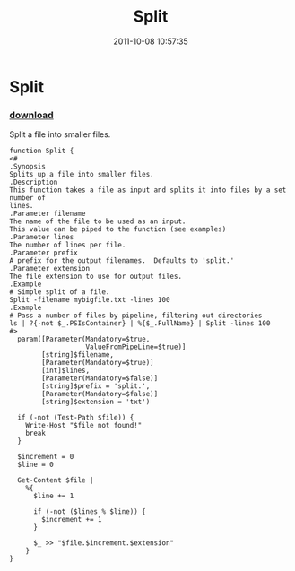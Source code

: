 ﻿---
pid:            2993
poster:         tojo2000
title:          Split
date:           2011-10-08 10:57:35
format:         posh
parent:         0
parent:         0

---

# Split

### [download](2993.ps1)

Split a file into smaller files.

```posh
function Split {
<#
.Synopsis
Splits up a file into smaller files.
.Description
This function takes a file as input and splits it into files by a set number of
lines.
.Parameter filename
The name of the file to be used as an input.
This value can be piped to the function (see examples)
.Parameter lines
The number of lines per file.
.Parameter prefix
A prefix for the output filenames.  Defaults to 'split.'
.Parameter extension
The file extension to use for output files.
.Example
# Simple split of a file.
Split -filename mybigfile.txt -lines 100
.Example
# Pass a number of files by pipeline, filtering out directories
ls | ?{-not $_.PSIsContainer} | %{$_.FullName} | Split -lines 100
#>
  param([Parameter(Mandatory=$true,
                   ValueFromPipeLine=$true)]
        [string]$filename,
        [Parameter(Mandatory=$true)]
        [int]$lines,
        [Parameter(Mandatory=$false)]
        [string]$prefix = 'split.',
        [Parameter(Mandatory=$false)]
        [string]$extension = 'txt')
        
  if (-not (Test-Path $file)) {
    Write-Host "$file not found!"
    break
  }
  
  $increment = 0
  $line = 0
  
  Get-Content $file |
    %{
      $line += 1
      
      if (-not ($lines % $line)) {
        $increment += 1
      }
      
      $_ >> "$file.$increment.$extension"
    }  
}
```
